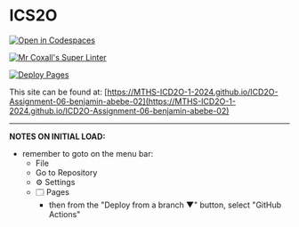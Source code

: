 # ICS2O

[![Open in Codespaces](https://classroom.github.com/assets/launch-codespace-2972f46106e565e64193e422d61a12cf1da4916b45550586e14ef0a7c637dd04.svg)](https://classroom.github.com/open-in-codespaces?assignment_repo_id=19709463)

[![Mr Coxall's Super Linter](https://github.com/MTHS-ICD2O-1-2024/ICD2O-Assignment-06-benjamin-abebe-02/workflows/Mr%20Coxall's%20Super%20Linter/badge.svg)](https://github.com/MTHS-ICD2O-1-2024/ICD2O-Assignment-06-benjamin-abebe-02/actions)

[![Deploy Pages](https://github.com/MTHS-ICD2O-1-2024/ICD2O-Assignment-06-benjamin-abebe-02/workflows/Deploy%20Pages/badge.svg)](https://github.com/MTHS-ICD2O-1-2024/ICD2O-Assignment-06-benjamin-abebe-02/actions)

This site can be found at: [https://MTHS-ICD2O-1-2024.github.io/ICD2O-Assignment-06-benjamin-abebe-02](https://MTHS-ICD2O-1-2024.github.io/ICD2O-Assignment-06-benjamin-abebe-02)

---

**NOTES ON INITIAL LOAD:**
- remember to goto on the menu bar:
  - File
  - Go to Repository
  - ⚙ Settings
  - 🗔 Pages
    - then from the "Deploy from a branch ▼" button, select "GitHub Actions"
